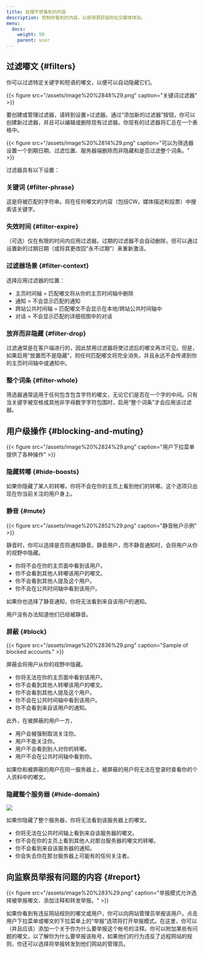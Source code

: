 ```yaml
---
title: 处理不想看到的内容
description: 控制你看到的内容，以获得更舒适的社交媒体体验。
menu:
  docs:
    weight: 50
    parent: user
---
```


## 过滤嘟文 {#filters}

你可以过滤特定关键字和短语的嘟文，以便可以自动隐藏它们。

{{< figure src="/assets/image%20%2848%29.png" caption="关键词过滤器" >}}

要创建或管理过滤器，请转到设置>过滤器。通过“添加新的过滤器”按钮，你可以创建新过滤器，并且可以编辑或删除现有过滤器。你现有的过滤器将汇总在一个表格中。

{{< figure src="/assets/image%20%2814%29.png" caption="可以为筛选器设置一个到期日期、过滤位置、服务器端删除而非隐藏和是否过滤整个词条。" >}}

过滤器具有以下设置：

### 关键词 {#filter-phrase}

这是将被匹配的字符串。将在任何嘟文的内容（包括CW，媒体描述和投票）中搜索该关键字。

### 失效时间 {#filter-expire}

（可选）仅在有限的时间内应用过滤器。过期的过滤器不会自动删除，但可以通过设置新的过期日期（或将其更改回“永不过期”）来重新激活。

### 过滤器场景 {#filter-context}

选择应用过滤器的位置：

* 主页时间轴 = 匹配嘟文将从你的主页时间轴中删除
* 通知 = 不会显示匹配的通知
* 跨站公共时间轴 = 匹配嘟文不会显示在本地/跨站公共时间轴中
* 对话 = 不会显示匹配的详细视图中的对话

### 放弃而非隐藏 {#filter-drop}

过滤通常是在客户端进行的，因此禁用过滤器将使过滤后的嘟文再次可见。但是，如果启用“放置而不是隐藏”，则任何匹配嘟文将完全消失，并且永远不会传递到你的主页时间轴中或通知中。

### 整个词条 {#filter-whole}

筛选器通常适用于任何包含包含字符的嘟文，无论它们是否在一个字的中间。只有当关键字被空格或其他非字母数字字符包围时，启用“整个词条”才会应用该过滤器。

## 用户级操作 {#blocking-and-muting}

{{< figure src="/assets/image%20%2824%29.png" caption="用户下拉菜单提供了各种操作" >}}

### 隐藏转嘟 {#hide-boosts}

如果你隐藏了某人的转嘟，你将不会在你的主页上看到他们的转嘟。这个选项只出现在你当前关注的用户身上。

### 静音 {#mute}

{{< figure src="/assets/image%20%2852%29.png" caption="静音帐户示例" >}}

静音时，你可以选择是否将通知静音。静音用户，而不静音通知时，会将用户从你的视野中隐藏。

* 你将不会在你的主页面中看到该用户。
* 你不会看到其他人转嘟该用户的嘟文。
* 你不会看到其他人提及这个用户。
* 你不会在公共时间轴中看到该用户。

如果你也选择了静音通知，你将无法看到来自该用户的通知。

用户没有办法知道他们已经被静音。

### 屏蔽 {#block}

{{< figure src="/assets/image%20%2836%29.png" caption="Sample of blocked accounts." >}}

屏蔽会将用户从你的视野中隐藏。

* 你将无法在你的主页面中看到该用户。
* 你不会看到其他人转嘟该用户的嘟文。
* 你不会看到其他人提及这个用户。
* 你不会在公共时间轴中看到该用户。
* 你不会看到来自该用户的通知。

此外，在被屏蔽的用户一方，

* 用户会被强制取消关注你。
* 用户不能关注你。
* 用户不会看到别人对你的转嘟。
* 用户不会在公共时间轴中看到你。

如果你和被屏蔽的用户在同一服务器上，被屏蔽的用户将无法在登录时查看你的个人资料中的嘟文。

### 隐藏整个服务器 {#hide-domain}

![](/assets/image%20%2861%29.png)

如果你隐藏了整个服务器，你将无法看到该服务器上的嘟文。

* 你将无法在公共时间轴上看到来自该服务器的嘟文。
* 你不会在你的主页上看到其他人对那台服务器的嘟文的转嘟。
* 你不会看到来自该服务器的通知。
* 你会失去你在那台服务器上可能有的任何关注者。

## 向监察员举报有问题的内容 {#report}

{{< figure src="/assets/image%20%283%29.png" caption="举报模式允许选择被举报嘟文、添加注释和转发举报。" >}}

如果你看到有违反网站规则的嘟文或用户，你可以向网站管理员举报该用户。点击用户下拉菜单或嘟文的下拉菜单上的“举报”选项将打开举报模式。在这里，你可以（并且应该）添加一个关于你为什么要举报这个帐号的注释。你可以附加某些有问题的嘟文，以了解你为什么要举报该账号，如果他们的行为违反了远程网站的规则，你还可以选择将举报转发到他们网站的管理员。

